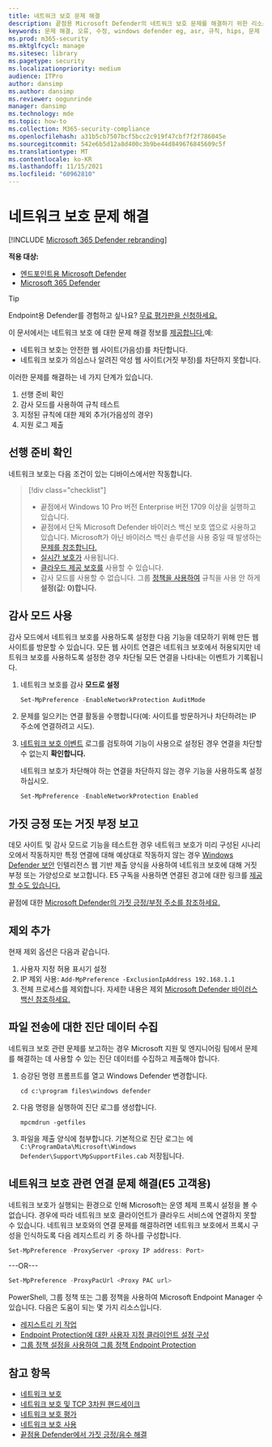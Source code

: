 ```yaml
---
title: 네트워크 보호 문제 해결
description: 끝점용 Microsoft Defender의 네트워크 보호 문제를 해결하기 위한 리소스 및 샘플 코드입니다.
keywords: 문제 해결, 오류, 수정, windows defender eg, asr, 규칙, hips, 문제 해결, 감사, 제외, 가극적, 손상, 차단, 끝점용 Microsoft Defender
ms.prod: m365-security
ms.mktglfcycl: manage
ms.sitesec: library
ms.pagetype: security
ms.localizationpriority: medium
audience: ITPro
author: dansimp
ms.author: dansimp
ms.reviewer: oogunrinde
manager: dansimp
ms.technology: mde
ms.topic: how-to
ms.collection: M365-security-compliance
ms.openlocfilehash: a31b5cb7507bcf5bcc2c919f47cbf7f2f786045e
ms.sourcegitcommit: 542e6b5d12a8d400c3b9be44d849676845609c5f
ms.translationtype: MT
ms.contentlocale: ko-KR
ms.lasthandoff: 11/15/2021
ms.locfileid: "60962810"
---
```

# <a name="troubleshoot-network-protection"></a>네트워크 보호 문제 해결

[!INCLUDE [Microsoft 365 Defender rebranding](../../includes/microsoft-defender.md)]

**적용 대상:**
- [엔드포인트용 Microsoft Defender](https://go.microsoft.com/fwlink/p/?linkid=2154037)
- [Microsoft 365 Defender](https://go.microsoft.com/fwlink/?linkid=2118804)

> [!TIP]
> Endpoint용 Defender를 경험하고 싶나요? [무료 평가판을 신청하세요.](https://signup.microsoft.com/create-account/signup?products=7f379fee-c4f9-4278-b0a1-e4c8c2fcdf7e&ru=https://aka.ms/MDEp2OpenTrial?ocid=docs-wdatp-pullalerts-abovefoldlink)

이 문서에서는 네트워크 보호 에 대한 문제 해결 정보를 [제공합니다.](network-protection.md)예:

- 네트워크 보호는 안전한 웹 사이트(가음성)를 차단합니다.
- 네트워크 보호가 의심스나 알려진 악성 웹 사이트(거짓 부정)를 차단하지 못합니다.

이러한 문제를 해결하는 네 가지 단계가 있습니다.

1. 선행 준비 확인
2. 감사 모드를 사용하여 규칙 테스트
3. 지정된 규칙에 대한 제외 추가(가음성의 경우)
4. 지원 로그 제출

## <a name="confirm-prerequisites"></a>선행 준비 확인

네트워크 보호는 다음 조건이 있는 디바이스에서만 작동합니다.

> [!div class="checklist"]
>
> - 끝점에서 Windows 10 Pro 버전 Enterprise 버전 1709 이상을 실행하고 있습니다.
> - 끝점에서 단독 Microsoft Defender 바이러스 백신 보호 앱으로 사용하고 있습니다. Microsoft가 아닌 바이러스 백신 솔루션을 사용 중일 때 발생하는 [문제를 참조합니다.](/windows/security/threat-protection/microsoft-defender-antivirus/microsoft-defender-antivirus-compatibility)
> - [실시간 보호가](/windows/security/threat-protection/microsoft-defender-antivirus/configure-real-time-protection-microsoft-defender-antivirus) 사용됩니다.
> - [클라우드 제공 보호를](/windows/security/threat-protection/microsoft-defender-antivirus/enable-cloud-protection-microsoft-defender-antivirus) 사용할 수 있습니다.
> - 감사 모드를 사용할 수 없습니다. 그룹 [정책을 사용하여](enable-network-protection.md#group-policy) 규칙을 사용 안 하게 **설정(값:** **0)합니다.**

## <a name="use-audit-mode"></a>감사 모드 사용

감사 모드에서 네트워크 보호를 사용하도록 설정한 다음 기능을 데모하기 위해 만든 웹 사이트를 방문할 수 있습니다. 모든 웹 사이트 연결은 네트워크 보호에서 허용되지만 네트워크 보호를 사용하도록 설정한 경우 차단될 모든 연결을 나타내는 이벤트가 기록됩니다.

1. 네트워크 보호를 감사 **모드로 설정**

   ```PowerShell
   Set-MpPreference -EnableNetworkProtection AuditMode
   ```

2. 문제를 일으키는 연결 활동을 수행합니다(예: 사이트를 방문하거나 차단하려는 IP 주소에 연결하려고 시도).

3. [네트워크 보호 이벤트](network-protection.md#review-network-protection-events-in-windows-event-viewer) 로그를 검토하여 기능이 사용으로 설정된 경우 연결을 차단할 수 없는지 **확인합니다.**

   네트워크 보호가 차단해야 하는 연결을 차단하지 않는 경우 기능을 사용하도록 설정하십시오.

   ```PowerShell
   Set-MpPreference -EnableNetworkProtection Enabled
   ```

## <a name="report-a-false-positive-or-false-negative"></a>가짓 긍정 또는 거짓 부정 보고

데모 사이트 및 감사 모드로 기능을 테스트한 경우 네트워크 보호가 미리 구성된 시나리오에서 작동하지만 특정 연결에 대해 예상대로 작동하지 않는 경우 [Windows Defender 보안](https://www.microsoft.com/wdsi/filesubmission) 인텔리전스 웹 기반 제출 양식을 사용하여 네트워크 보호에 대해 거짓 부정 또는 가양성으로 보고합니다. E5 구독을 사용하면 연결된 경고에 대한 링크를 [제공할 수도 있습니다.](alerts-queue.md)

끝점에 대한 [Microsoft Defender의 가짓 긍정/부정 주소를 참조하세요.](defender-endpoint-false-positives-negatives.md)

## <a name="add-exclusions"></a>제외 추가
현재 제외 옵션은 다음과 같습니다.

1.  사용자 지정 허용 표시기 설정
2.  IP 제외 사용: `Add-MpPreference -ExclusionIpAddress 192.168.1.1`
3.  전체 프로세스를 제외합니다. 자세한 내용은 제외 [Microsoft Defender 바이러스 백신 참조하세요.](configure-exclusions-microsoft-defender-antivirus.md) 


## <a name="collect-diagnostic-data-for-file-submissions"></a>파일 전송에 대한 진단 데이터 수집

네트워크 보호 관련 문제를 보고하는 경우 Microsoft 지원 및 엔지니어링 팀에서 문제를 해결하는 데 사용할 수 있는 진단 데이터를 수집하고 제출해야 합니다.

1. 승강된 명령 프롬프트를 열고 Windows Defender 변경합니다.

   ```console
   cd c:\program files\windows defender
   ```

2. 다음 명령을 실행하여 진단 로그를 생성합니다.

   ```console
   mpcmdrun -getfiles
   ```

3. 파일을 제출 양식에 첨부합니다. 기본적으로 진단 로그는 에 `C:\ProgramData\Microsoft\Windows Defender\Support\MpSupportFiles.cab` 저장됩니다.

## <a name="resolve-connectivity-issues-with-network-protection-for-e5-customers"></a>네트워크 보호 관련 연결 문제 해결(E5 고객용)

네트워크 보호가 실행되는 환경으로 인해 Microsoft는 운영 체제 프록시 설정을 볼 수 없습니다. 경우에 따라 네트워크 보호 클라이언트가 클라우드 서비스에 연결하지 못할 수 있습니다. 네트워크 보호와의 연결 문제를 해결하려면 네트워크 보호에서 프록시 구성을 인식하도록 다음 레지스트리 키 중 하나를 구성합니다.

```powershell
Set-MpPreference -ProxyServer <proxy IP address: Port>
```

---OR---

```powershell
Set-MpPreference -ProxyPacUrl <Proxy PAC url>
```

PowerShell, 그룹 정책 또는 그룹 정책을 사용하여 Microsoft Endpoint Manager 수 있습니다. 다음은 도움이 되는 몇 가지 리소스입니다.

- [레지스트리 키 작업](/powershell/scripting/samples/working-with-registry-keys)
- [Endpoint Protection에 대한 사용자 지정 클라이언트 설정 구성](/mem/configmgr/protect/deploy-use/endpoint-protection-configure-client)
- [그룹 정책 설정을 사용하여 그룹 정책 Endpoint Protection](/mem/configmgr/protect/deploy-use/endpoint-protection-group-policies)

## <a name="see-also"></a>참고 항목

- [네트워크 보호](network-protection.md)
- [네트워크 보호 및 TCP 3차원 핸드세이크](network-protection.md#network-protection-and-the-tcp-three-way-handshake)
- [네트워크 보호 평가](evaluate-network-protection.md)
- [네트워크 보호 사용](enable-network-protection.md)
- [끝점용 Defender에서 가짓 긍정/음수 해결](defender-endpoint-false-positives-negatives.md)

